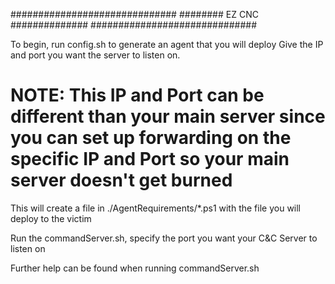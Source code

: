 ##############################
######## EZ CNC ##############
##############################

To begin, run config.sh to generate an agent that you will deploy
Give the IP and port you want the server to listen on.
# NOTE: This IP and Port can be different than your main server since you can set up forwarding on the specific IP and Port so your main server doesn't get burned
This will create a file in ./AgentRequirements/*.ps1 with the file you will deploy to the victim

Run the commandServer.sh, specify the port you want your C&C Server to listen on

Further help can be found when running commandServer.sh
